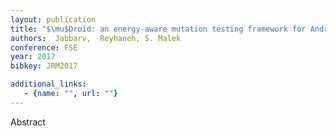 ```yaml
---
layout: publication
title: "$\mu$Droid: an energy-aware mutation testing framework for Android"
authors:  Jabbarv,  Reyhaneh, S. Malek
conference: FSE
year: 2017
bibkey: JRM2017

additional_links:
   - {name: "", url: ""}
---
```

Abstract
